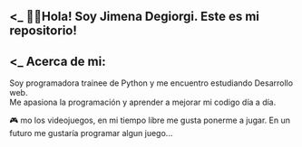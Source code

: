 ## <_ 👋🏻Hola! Soy Jimena Degiorgi. Este es mi repositorio! 

## <_ Acerca de mi:  
Soy programadora trainee de Python y me encuentro estudiando Desarrollo web.  
Me apasiona la programación y aprender a mejorar mi codigo día a día.  
  
🎮 mo los videojuegos, en mi tiempo libre me gusta ponerme a jugar. En un futuro me gustaría programar algun juego...  
